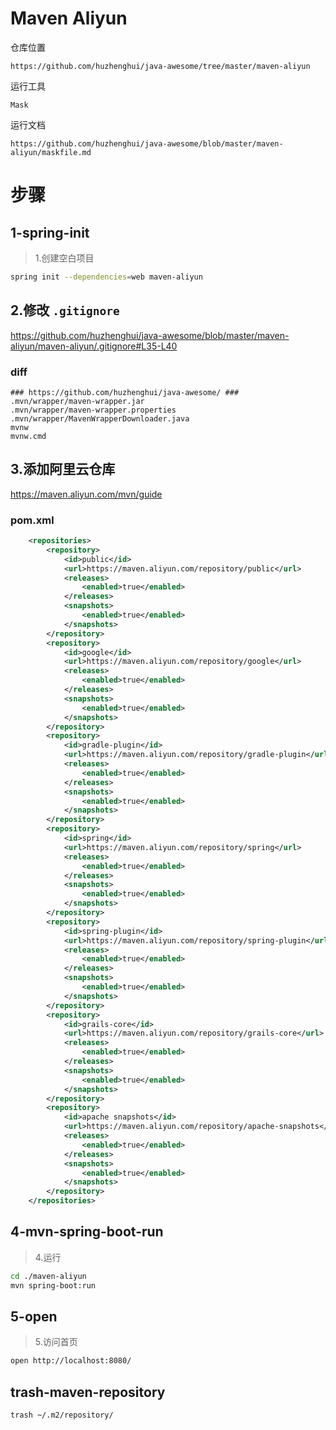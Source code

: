 # Maven Aliyun

仓库位置

    https://github.com/huzhenghui/java-awesome/tree/master/maven-aliyun

运行工具

    Mask

运行文档

    https://github.com/huzhenghui/java-awesome/blob/master/maven-aliyun/maskfile.md

# 步骤

## 1-spring-init

> 1.创建空白项目

```bash
spring init --dependencies=web maven-aliyun
```

## 2.修改 `.gitignore`

https://github.com/huzhenghui/java-awesome/blob/master/maven-aliyun/maven-aliyun/.gitignore#L35-L40

### diff

```plain
### https://github.com/huzhenghui/java-awesome/ ###
.mvn/wrapper/maven-wrapper.jar
.mvn/wrapper/maven-wrapper.properties
.mvn/wrapper/MavenWrapperDownloader.java
mvnw
mvnw.cmd
```

## 3.添加阿里云仓库

https://maven.aliyun.com/mvn/guide

### pom.xml

```xml
	<repositories>
		<repository>
			<id>public</id>
			<url>https://maven.aliyun.com/repository/public</url>
			<releases>
				<enabled>true</enabled>
			</releases>
			<snapshots>
				<enabled>true</enabled>
			</snapshots>
		</repository>
		<repository>
			<id>google</id>
			<url>https://maven.aliyun.com/repository/google</url>
			<releases>
				<enabled>true</enabled>
			</releases>
			<snapshots>
				<enabled>true</enabled>
			</snapshots>
		</repository>
		<repository>
			<id>gradle-plugin</id>
			<url>https://maven.aliyun.com/repository/gradle-plugin</url>
			<releases>
				<enabled>true</enabled>
			</releases>
			<snapshots>
				<enabled>true</enabled>
			</snapshots>
		</repository>
		<repository>
			<id>spring</id>
			<url>https://maven.aliyun.com/repository/spring</url>
			<releases>
				<enabled>true</enabled>
			</releases>
			<snapshots>
				<enabled>true</enabled>
			</snapshots>
		</repository>
		<repository>
			<id>spring-plugin</id>
			<url>https://maven.aliyun.com/repository/spring-plugin</url>
			<releases>
				<enabled>true</enabled>
			</releases>
			<snapshots>
				<enabled>true</enabled>
			</snapshots>
		</repository>
		<repository>
			<id>grails-core</id>
			<url>https://maven.aliyun.com/repository/grails-core</url>
			<releases>
				<enabled>true</enabled>
			</releases>
			<snapshots>
				<enabled>true</enabled>
			</snapshots>
		</repository>
		<repository>
			<id>apache snapshots</id>
			<url>https://maven.aliyun.com/repository/apache-snapshots</url>
			<releases>
				<enabled>true</enabled>
			</releases>
			<snapshots>
				<enabled>true</enabled>
			</snapshots>
		</repository>
	</repositories>
```

## 4-mvn-spring-boot-run

> 4.运行

```bash
cd ./maven-aliyun
mvn spring-boot:run
```

## 5-open

> 5.访问首页

```bash
open http://localhost:8080/
```

## trash-maven-repository

```bash
trash ~/.m2/repository/
```

